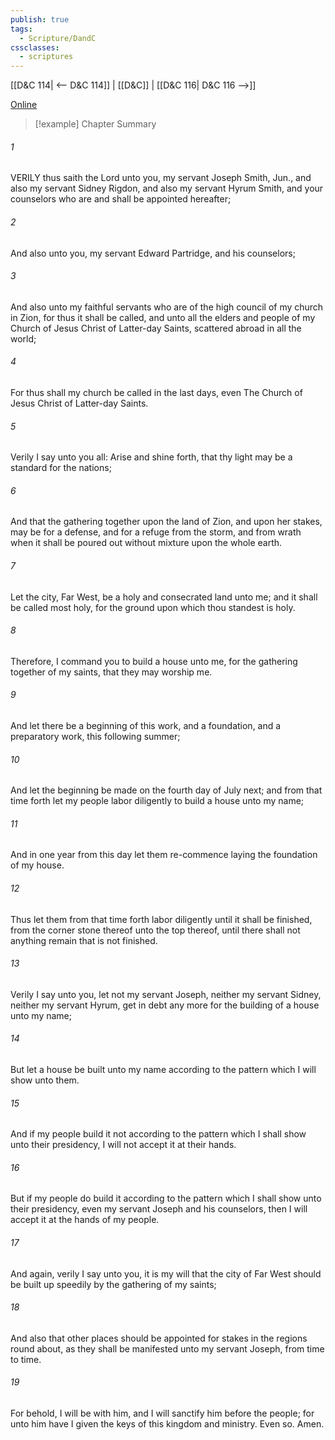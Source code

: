 ```yaml
---
publish: true
tags:
  - Scripture/DandC
cssclasses:
  - scriptures
---
```

[[D&C 114| <-- D&C 114]] | [[D&C]] | [[D&C 116| D&C 116 -->]]

[Online](https://churchofjesuschrist.org/study/scriptures/dc-testament/dc/115?lang=eng)

>[!example] Chapter Summary
>
###### 1
VERILY thus saith the Lord unto you, my servant Joseph Smith, Jun., and also my servant Sidney Rigdon, and also my servant Hyrum Smith, and your counselors who are and shall be appointed hereafter;
###### 2
And also unto you, my servant Edward Partridge, and his counselors;
###### 3
And also unto my faithful servants who are of the high council of my church in Zion, for thus it shall be called, and unto all the elders and people of my Church of Jesus Christ of Latter-day Saints, scattered abroad in all the world;
###### 4
For thus shall my church be called in the last days, even The Church of Jesus Christ of Latter-day Saints.
###### 5
Verily I say unto you all: Arise and shine forth, that thy light may be a standard for the nations;
###### 6
And that the gathering together upon the land of Zion, and upon her stakes, may be for a defense, and for a refuge from the storm, and from wrath when it shall be poured out without mixture upon the whole earth.
###### 7
Let the city, Far West, be a holy and consecrated land unto me; and it shall be called most holy, for the ground upon which thou standest is holy.
###### 8
Therefore, I command you to build a house unto me, for the gathering together of my saints, that they may worship me.
###### 9
And let there be a beginning of this work, and a foundation, and a preparatory work, this following summer;
###### 10
And let the beginning be made on the fourth day of July next; and from that time forth let my people labor diligently to build a house unto my name;
###### 11
And in one year from this day let them re-commence laying the foundation of my house.
###### 12
Thus let them from that time forth labor diligently until it shall be finished, from the corner stone thereof unto the top thereof, until there shall not anything remain that is not finished.
###### 13
Verily I say unto you, let not my servant Joseph, neither my servant Sidney, neither my servant Hyrum, get in debt any more for the building of a house unto my name;
###### 14
But let a house be built unto my name according to the pattern which I will show unto them.
###### 15
And if my people build it not according to the pattern which I shall show unto their presidency, I will not accept it at their hands.
###### 16
But if my people do build it according to the pattern which I shall show unto their presidency, even my servant Joseph and his counselors, then I will accept it at the hands of my people.
###### 17
And again, verily I say unto you, it is my will that the city of Far West should be built up speedily by the gathering of my saints;
###### 18
And also that other places should be appointed for stakes in the regions round about, as they shall be manifested unto my servant Joseph, from time to time.
###### 19
For behold, I will be with him, and I will sanctify him before the people; for unto him have I given the keys of this kingdom and ministry. Even so. Amen.




